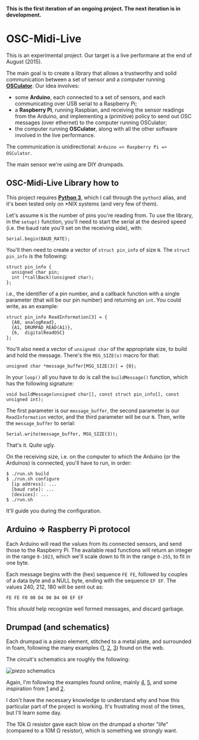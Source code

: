 **This is the first iteration of an ongoing project. The next iteration is in development.**

# OSC-Midi-Live

This is an experimental project. Our target is a live performane at the end of August (2015).

The main goal is to create a library that allows a trustworthy and solid communication between a set of sensor and a computer running [**OSCulator**][osculator]. Our idea involves:

- some **Arduino**, each connected to a set of sensors, and each communicating over USB serial to a Raspberry Pi;
- a **Raspberry Pi**, running Raspbian, and receiving the sensor readings from the Arduino, and implementing a (primitive) policy to send out OSC messages (over ethernet) to the computer running OSCulator;
- the computer running **OSCulator**, along with all the other software involved in the live performance.

The communication is unidirectional: `Arduino => Raspberry Pi => OSCulator`.

The main sensor we're using are DIY drumpads.

## OSC-Midi-Live Library how to

This project requires [**Python 3**][python3], which I call through the `python3` alias, and it's been tested only on *NIX systems (and very few of them).

Let's assume `N` is the number of pins you're reading from. To use the library, in the `setup()` function, you'll need to start the serial at the desired speed (i.e. the baud rate you'll set on the receiving side), with:

    Serial.begin(BAUD_RATE);

You'll then need to create a vector of `struct pin_info` of size `N`. The `struct pin_info` is the following:

    struct pin_info {
      unsigned char pin;
      int (*callBack)(unsigned char);
    };

i.e., the identifier of a pin number, and a callback function with a single parameter (that will be our pin number) and returning an `int`. You could write, as an example:

    struct pin_info ReadInformation[3] = {
      {A0, analogRead},
      {A1, DRUMPAD_READ(A1)},
      {6,  digitalReadOSC}
    };

You'll also need a vector of `unsigned char` of the appropriate size, to build and hold the message. There's the `MSG_SIZE(x)` macro for that:

    unsigned char *message_buffer[MSG_SIZE(3)] = {0};

In your `loop()` all you have to do is call the `buildMessage()` function, which has the following signature:

    void buildMessage(unsigned char[], const struct pin_info[], const unsigned int);

The first parameter is our `message_buffer`, the second parameter is our `ReadInformation` vector, and the third parameter will be our `N`. Then, write the `message_buffer` to serial:

    Serial.write(message_buffer, MSG_SIZE(3));

That's it. Quite ugly.

On the receiving size, i.e. on the computer to which the Arduino (or the Arduinos) is connected, you'll have to run, in order:

    $ ./run.sh build
    $ ./run.sh configure
      [ip address]: ...
      [baud rate]: ...
      [devices]: ...
    $ ./run.sh

It'll guide you during the configuration.

## Arduino => Raspberry Pi protocol

Each Arduino will read the values from its connected sensors, and send those to the Raspberry Pi. The available read functions will return an integer in the range `0-1023`, which we'll scale down to fit in the range `0-255`, to fit in one byte.

Each message begins with the (hex) sequence `FE FE`, followed by couples of a data byte and a NULL byte, ending with the sequence `EF EF`. The values 240, 212, 180 will be sent out as:

    FE FE F0 00 D4 00 B4 00 EF EF 

This _should_ help recognize well formed messages, and discard garbage.

## Drumpad (and schematics)

Each drumpad is a piezo element, stitched to a metal plate, and surrounded in foam, following the many examples ([1][spikenzie1], [2][spikenzie2], [3][arduinodrumkit]) found on the web.

The circuit's schematics are roughly the following:

![piezo schematics][piezo]

Again, I'm following the examples found online, mainly [4][knocksensor], [5][use_a_zener], and some inspiration from [1][spikenzie1] and [2][spikenzie2].

I don't have the necessary knowledge to understand why and how this particular part of the project is working. It's frustrating most of the times, but I'll learn some day.

The 10k &#8486; resistor gave each blow on the drumpad a shorter "life" (compared to a 10M &#8486; resistor), which is something we strongly want.


[patternsinc]: https://leanpub.com/patternsinc "Patterns in C"
[osculator]: http://www.osculator.net "OSCulator"
[python3]: https://www.python.org/download/releases/3.0/ "Python 3"
[spikenzie1]: http://www.spikenzielabs.com/SpikenzieLabs/dkkai.html "Drum Kit - Kit AI"
[spikenzie2]: http://www.spikenzielabs.com/SpikenzieLabs/DrumKitKit.html "Drum Kit - Kit"
[arduinodrumkit]: https://arduinodrumkit.wordpress.com/2013/10/27/video-3-piece-drum-kit-demo-with-prototype-drum-pads/ "Video: drum kit demo"
[use_a_zener]: http://forum.arduino.cc/index.php?topic=41149.msg299767#msg299767 "Arduino Forum: reading piezo velocity"
[knocksensor]: https://www.arduino.cc/en/Tutorial/KnockSensor "Arduino: knock sensor"

[piezo]: http://asmeikal.me/images/schematics_piezo.svg "Piezo schematics - made with iCircuit (http://icircuitapp.com)"
